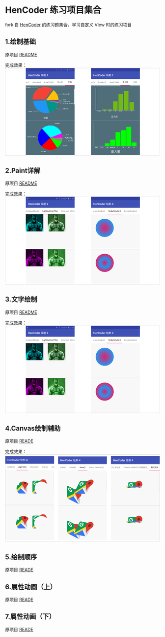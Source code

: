 # HenCoder 练习项目集合
fork 自 [HenCoder](https://github.com/hencoder) 的练习题集合，学习自定义 View 时的练习项目

## 1.绘制基础

原项目 [README](/PracticeDraw1/README.md)

完成效果：
![](/images/practice1.jpg)

## 2.Paint详解

原项目 [README](/PracticeDraw2/README.md)

完成效果：
![](/images/practice2.jpg)

## 3.文字绘制

原项目 [README](/PracticeDraw3/README.md)

完成效果：
![](/images/practice2.jpg)

## 4.Canvas绘制辅助

原项目 [READE](/PracticeDraw4/README.md)

完成效果：
![](/images/practice4.jpg)

## 5.绘制顺序

原项目 [READE](/PracticeDraw5/README.md)

## 6.属性动画（上）

原项目 [READE](/PracticeDraw6/README.md)

## 7.属性动画（下）

原项目 [READE](/PracticeDraw7/README.md)